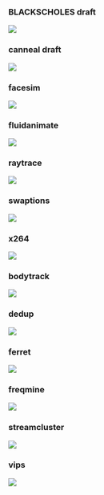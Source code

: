 ### BLACKSCHOLES draft

![](./graph/blackscholes.png)

### canneal draft

![](./graph/canneal.png)

### facesim

![](./graph/facesim.png)

### fluidanimate

![](./graph/fluidanimate.png)

### raytrace

![](./graph/raytrace.png)

### swaptions

![](./graph/swaptions.png)

### x264

![](./graph/x264.png)

### bodytrack

![](./graph/bodytrack.png)

### dedup

![](./graph/dedup.png)

### ferret

![](./graph/ferret.png)

### freqmine

![](./graph/freqmine.png)

### streamcluster

![](./graph/streamcluster.png)

### vips

![](./graph/vips.png)


